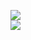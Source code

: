 [![](https://img.shields.io/badge/Made%20With-Github%20Spray-lightgrey.svg?style=for-the-badge&logo=github)](https://github.com/Annihil/github-spray#1828)  
[![](https://i.imgur.com/2DrTn0Z.gif)](https://github.com/Annihil/github-spray)